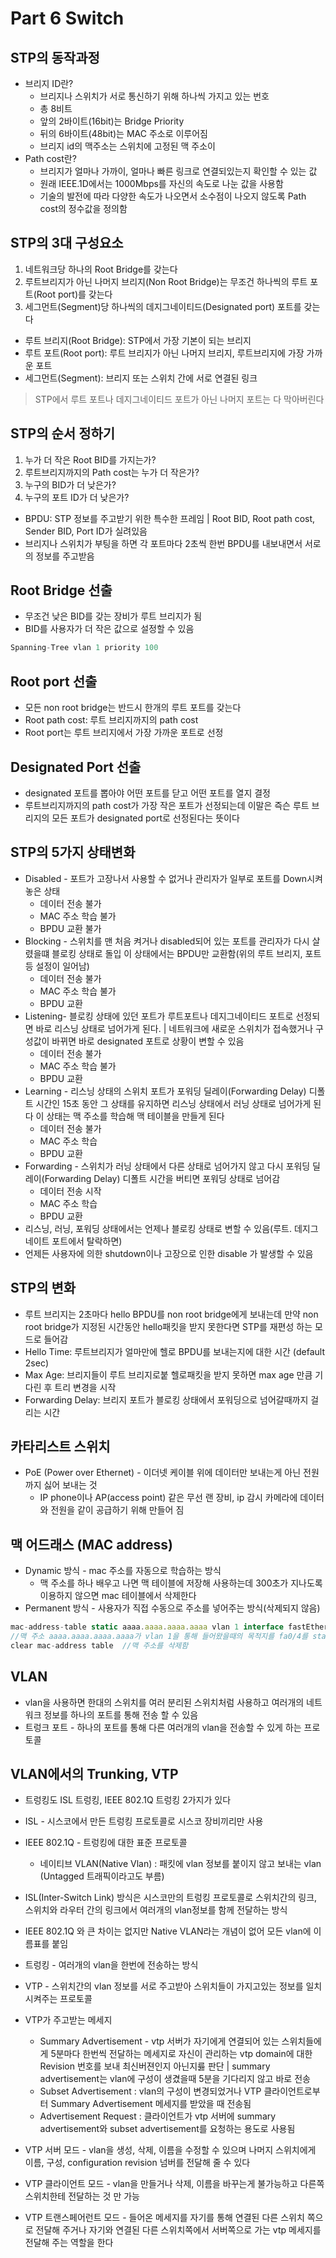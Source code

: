 # Part 6 Switch
## STP의 동작과정

- 브리지 ID란?
    - 브리지나 스위치가 서로 통신하기 위해 하나씩 가지고 있는 번호
    - 총 8비트
    - 앞의 2바이트(16bit)는 Bridge Priority
    - 뒤의 6바이트(48bit)는 MAC 주소로 이루어짐
    - 브리지 id의 맥주소는 스위치에 고정된 맥 주소이
- Path cost란?
    - 브리지가 얼마나 가까이, 얼마나 빠른 링크로 연결되있는지 확인할 수 있는 값
    - 원래 IEEE.1D에서는 1000Mbps를 자신의 속도로 나눈 값을 사용함
    - 기술의 발전에 따라 다양한 속도가 나오면서 소수점이 나오지 않도록 Path cost의 정수값을 정의함

## STP의 3대 구성요소

1. 네트워크당 하나의 Root Bridge를 갖는다
2. 루트브리지가 아닌 나머지 브리지(Non Root Bridge)는 무조건 하나씩의 루트 포트(Root port)를 갖는다
3. 세그먼트(Segment)당 하나씩의 데지그네이티드(Designated port) 포트를 갖는다
- 루트 브리지(Root Bridge): STP에서 가장 기본이 되는 브리지
- 루트 포트(Root port): 루트 브리지가 아닌 나머지 브리지, 루트브리지에 가장 가까운 포트
- 세그먼트(Segment): 브리지 또는 스위치 간에 서로 연결된 링크

> STP에서 루트 포트나 데지그네이티드 포트가 아닌 나머지 포트는 다 막아버린다
> 

## STP의 순서 정하기

1. 누가 더 작은 Root BID를 가지는가?
2. 루트브리지까지의 Path cost는 누가 더 작은가?
3. 누구의 BID가 더 낮은가?
4. 누구의 포트 ID가 더 낮은가?
- BPDU: STP 정보를 주고받기 위한 특수한 프레임 | Root BID, Root path cost, Sender BID, Port ID가 실려있음
- 브리지나 스위치가 부팅을 하면 각 포트마다 2초씩 한번 BPDU를 내보내면서 서로의 정보를 주고받음

## Root Bridge 선출

- 무조건 낮은 BID를 갖는 장비가 루트 브리지가 됨
- BID를 사용자가 더 작은 값으로 설정할 수 있음

```jsx
Spanning-Tree vlan 1 priority 100
```

## Root port 선출

- 모든 non root bridge는 반드시 한개의 루트 포트를 갖는다
- Root path cost: 루트 브리지까지의 path cost
- Root port는 루트 브리지에서 가장 가까운 포트로 선정

## Designated Port 선출

- designated 포트를 뽑아야 어떤 포트를 닫고 어떤 포트를 열지 결정
- 루트브리지까지의 path cost가 가장 작은 포트가 선정되는데 이말은 즉슨 루트 브리지의 모든 포트가 designated port로 선정된다는 뜻이다

## STP의 5가지 상태변화

- Disabled - 포트가 고장나서 사용할 수 없거나 관리자가 일부로 포트를 Down시켜놓은 상태
    - 데이터 전송 불가
    - MAC 주소 학습 불가
    - BPDU 교환 불가
- Blocking - 스위치를 맨 처음 켜거나 disabled되어 있는 포트를 관리자가 다시 살렸을떄 블로킹 상태로 돌입 이 상태에서는 BPDU만 교환함(위의 루트 브리지, 포트 등 설정이 일어남)
    - 데이터 전송 불가
    - MAC 주소 학습 불가
    - BPDU 교환
- Listening- 블로킹 상태에 있던 포트가 루트포트나 데지그네이티드 포트로 선정되면 바로 리스닝 상태로 넘어가게 된다. | 네트워크에 새로운 스위치가 접속했거나 구성값이 바뀌면 바로 designated 포트로 상황이 변할 수 있음
    - 데이터 전송 불가
    - MAC 주소 학습 불가
    - BPDU 교환
- Learning - 리스닝 상태의 스위치 포트가 포워딩 딜레이(Forwarding Delay) 디폴트 시간인 15초 동안 그 상태를 유지하면 리스닝 상태에서 러닝 상태로 넘어가게 된다 이 상태는 맥 주소를 학습해 맥 테이블을 만들게 된다
    - 데이터 전송 불가
    - MAC 주소 학습
    - BPDU 교환
- Forwarding - 스위치가 러닝 상태에서 다른 상태로 넘어가지 않고 다시 포워딩 딜레이(Forwarding Delay) 디폴트 시간을 버티면 포워딩 상태로 넘어감
    - 데이터 전송 시작
    - MAC 주소 학습
    - BPDU 교환
- 리스닝, 러닝, 포워딩 상태에서는 언제나 블로킹 상태로 변할 수 있음(루트. 데지그네이트 포트에서 탈락하면)
- 언제든 사용자에 의한 shutdown이나 고장으로 인한 disable 가 발생할 수 있음

## STP의 변화

- 루트 브리지는 2초마다 hello BPDU를 non root bridge에게 보내는데 만약 non root bridge가 지정된 시간동안 hello패킷을 받지 못한다면 STP를 재편성 하는 모드로 들어감
- Hello Time: 루트브리지가 얼마만에 헬로 BPDU를 보내는지에 대한 시간 (default 2sec)
- Max Age: 브리지들이 루트 브리지로붙 헬로패킷을 받지 못하면 max age 만큼 기다린 후 트리 변경을 시작
- Forwarding Delay: 브리지 포트가 블로킹 상태에서 포워딩으로 넘어갈때까지 걸리는 시간

## 카타리스트 스위치

- PoE (Power over Ethernet) - 이더넷 케이블 위에 데이터만 보내는게 아닌 전원까지 싫어 보내는 것
    - IP phone이나 AP(access point) 같은 무선 랜 장비, ip 감시 카메라에 데이터와 전원을 같이 공급하기 위해 만들어 짐

## 맥 어드래스 (MAC address)

- Dynamic 방식 - mac 주소를 자동으로 학습하는 방식
    - 맥 주소를 하나 배우고 나면 맥 테이블에 저장해 사용하는데 300초가 지나도록 이용하지 않으면 mac 테이블에서 삭제한다
- Permanent 방식 - 사용자가 직접 수동으로 주소를 넣어주는 방식(삭제되지 않음)

```jsx
mac-address-table static aaaa.aaaa.aaaa.aaaa vlan 1 interface fastEthernet 0/24 
//맥 주소 aaaa.aaaa.aaaa.aaaa가 vlan 1을 통해 들어왔을때의 목적지를 fa0/4를 static으로 구성함
clear mac-address table  //맥 주소를 삭제함
```

## VLAN

- vlan을 사용하면 한대의 스위치를 여러 분리된 스위치처럼 사용하고 여러개의 네트워크 정보를 하나의 포트를 통해 전송 할 수 있음
- 트렁크 포트 - 하나의 포트를 통해 다른 여러개의 vlan을 전송할 수 있게 하는 프로토콜

## VLAN에서의 Trunking, VTP

- 트렁킹도 ISL 트렁킹, IEEE 802.1Q 트렁킹 2가지가 있다
- ISL - 시스코에서 만든 트렁킹 프로토콜로 시스코 장비끼리만 사용
- IEEE 802.1Q - 트렁킹에 대한 표준 프로토콜
    - 네이티브 VLAN(Native Vlan) : 패킷에 vlan 정보를 붙이지 않고 보내는 vlan (Untagged 트래픽이라고도 부름)
- ISL(Inter-Switch Link) 방식은 시스코만의 트렁킹 프로토콜로 스위치간의 링크, 스위치와 라우터 간의 링크에서 여러개의 vlan정보를 함께 전달하는 방식
- IEEE 802.1Q 와 큰 차이는 없지만 Native VLAN라는 개념이 없어 모든 vlan에 이름표를 붙임
- 트렁킹 - 여러개의 vlan을 한번에 전송하는 방식
- VTP - 스위치간의 vlan 정보를 서로 주고받아 스위치들이 가지고있는 정보를 일치시켜주는 프로토콜
- VTP가 주고받는 메세지
    - Summary Advertisement - vtp 서버가 자기에게 연결되어 있는 스위치들에게 5분마다 한번씩 전달하는 메세지로 자신이 관리하는 vtp domain에 대한 Revision 번호를 보내 최신버젼인지 아닌지릃 판단 | summary advertisement는 vlan에 구성이 생겼을때 5분을 기다리지 않고 바로 전송
    - Subset Advertisement : vlan의 구성이 변경되었거나 VTP 클라이언트로부터 Summary Advertisement 메세지를 받았을 때 전송됨
    - Advertisement Request : 클라이언트가 vtp 서버에 summary advertisement와 subset advertisement를 요청하는 용도로 사용됨
    
- VTP 서버 모드 - vlan을 생성, 삭제, 이름을 수정할 수 있으며 나머지 스위치에게 이름, 구성, configuration revision 넘버를 전달해 줄 수 있다
- VTP 클라이언트 모드 - vlan을 만들거나 삭제, 이름을 바꾸는게 불가능하고 다른쪽 스위치한테 전달하는 것 만 가능
- VTP 트랜스페어런트 모드 - 들어온 메세지를 자기를 통해 연결된 다른 스위치 쪽으로 전달해 주거나 자기와 연결된 다른 스위치쪽에서 서버쪽으로 가는 vtp 메세지를 전달해 주는 역할을 한다